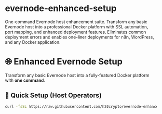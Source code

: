 # evernode-enhanced-setup
One-command Evernode host enhancement suite. Transform any basic Evernode host into a professional Docker platform with SSL automation, port mapping, and enhanced deployment features. Eliminates common deployment errors and enables one-liner deployments for n8n, WordPress, and any Docker application.
# 🌐 Enhanced Evernode Setup

Transform any basic Evernode host into a fully-featured Docker platform with **one command**.

## 🚀 Quick Setup (Host Operators)

```bash
curl -fsSL https://raw.githubusercontent.com/h20crypto/evernode-enhanced-setup/main/quick-setup.sh | sudo bash
